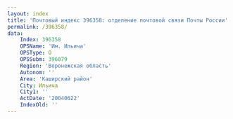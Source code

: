 ```yaml
---
layout: index
title: 'Почтовый индекс 396358: отделение почтовой связи Почты России'
permalink: /396358/
data:
    Index: 396358
    OPSName: 'Им. Ильича'
    OPSType: О
    OPSSubm: 396079
    Region: 'Воронежская область'
    Autonom: ''
    Area: 'Каширский район'
    City: Ильича
    City1: ''
    ActDate: '20040622'
    IndexOld: ''
---
```

